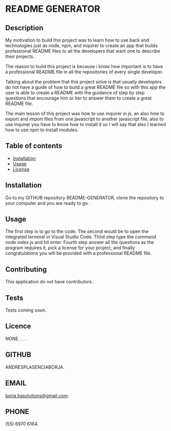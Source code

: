 # README GENERATOR

  ## Description
  
  My motivation to build this project was to learn how to use back end technologies just as  node, npm, and inquirer to create an app that builds professional README files to all the developers that want one to describe their projects.
  
  The reason to build this project is because i know how important is to have a professional README file in all the repositories of every single developer.
  
  Talking about the problem that this project solve is that usually developers do not have a guide of how to build a great README file so with this app the user is able to create a README with the guidance of step by step questions that encourage him or her to answer them to create a great README file.
  
  The main lesson of this project was how to use inquirer in js, an also how to export and import files from one javascript to another javascript file, also to use inquirer  you have to know how to install it so I will say that also I learned how to use npm to install modules.
  
  ## Table of contents
  
  - [Installation](#installation)
  - [Usage](#usage)
  - [License](#license)
  
  ## Installation
  
  Go to my GITHUB repository README-GENERATOR, clone  the repository to your computer and you are ready to go .
  
  ## Usage
  
  The first step is to go to the code. The second would be to open the integrated terminal in Visual Studio Code. Third step type the command node index.js and hit enter. Fourth step answer all the questions as the program requires it, pick a license for your project, and finally congratulations you will be provided with a professional README file.
  
  ## Contributing
  
  This application do not have contributors.
  
  ## Tests
  
  Tests coming soon.
  
  ## Licence
  
  NONE.
  .
  .
  .

  ## GITHUB
  
  ANDRESPLASENCIABORJA.
  
  ## EMAIL

  borja.basolutions@gmail.com.
  
  ## PHONE

  (55) 6970 6164.